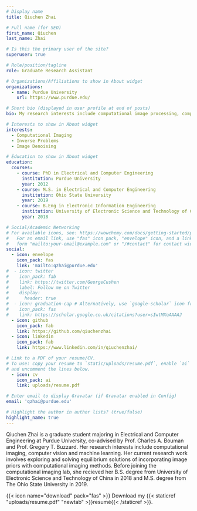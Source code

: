 ```yaml
---
# Display name
title: Qiuchen Zhai

# Full name (for SEO)
first_name: Qiuchen
last_name: Zhai

# Is this the primary user of the site?
superuser: true

# Role/position/tagline
role: Graduate Research Assistant

# Organizations/Affiliations to show in About widget
organizations:
  - name: Purdue University
    url: https://www.purdue.edu/

# Short bio (displayed in user profile at end of posts)
bio: My research interests include computational image processing, computer vision and machine learning.

# Interests to show in About widget
interests:
  - Computational Imaging
  - Inverse Problems
  - Image Denoising

# Education to show in About widget
education:
  courses:
    - course: PhD in Electrical and Computer Engineering
      institution: Purdue University
      year: 2012
    - course: M.S. in Electrical and Computer Engineering
      institution: Ohio State University
      year: 2019
    - course: B.Eng in Electronic Information Engineering
      institution: University of Electronic Science and Technology of China
      year: 2018

# Social/Academic Networking
# For available icons, see: https://wowchemy.com/docs/getting-started/page-builder/#icons
#   For an email link, use "fas" icon pack, "envelope" icon, and a link in the
#   form "mailto:your-email@example.com" or "/#contact" for contact widget.
social:
  - icon: envelope
    icon_pack: fas
    link: 'mailto:qzhai@purdue.edu'
#  - icon: twitter
#    icon_pack: fab
#    link: https://twitter.com/GeorgeCushen
#    label: Follow me on Twitter
#    display:
#      header: true
#  - icon: graduation-cap # Alternatively, use `google-scholar` icon from `ai` icon pack
#    icon_pack: fas
#    link: https://scholar.google.co.uk/citations?user=sIwtMXoAAAAJ
  - icon: github
    icon_pack: fab
    link: https://github.com/qiuchenzhai
  - icon: linkedin
    icon_pack: fab
    link: https://www.linkedin.com/in/qiuchenzhai/

# Link to a PDF of your resume/CV.
# To use: copy your resume to `static/uploads/resume.pdf`, enable `ai` icons in `params.yaml`,
# and uncomment the lines below.
  - icon: cv
    icon_pack: ai
    link: uploads/resume.pdf

# Enter email to display Gravatar (if Gravatar enabled in Config)
email: 'qzhai@purdue.edu'

# Highlight the author in author lists? (true/false)
highlight_name: true
---
```


Qiuchen Zhai is a graduate student majoring in Electrical and Computer Engineering at Purdue University, co-advised by Prof. Charles A. Bouman and Prof. Gregery T. Buzzard. Her research interests include computational imaging,  computer vision and machine learning. Her current research work involves exploring and solving equilibrium solutions of incorporating image priors with computational imaging methods. Before joining the computational imaging lab, she recieved her B.S. degree from University of Electronic Science and Technology of China in 2018 and M.S. degree from The Ohio State University in 2019.

{{< icon name="download" pack="fas" >}} Download my {{< staticref "uploads/resume.pdf" "newtab" >}}resumé{{< /staticref >}}.
